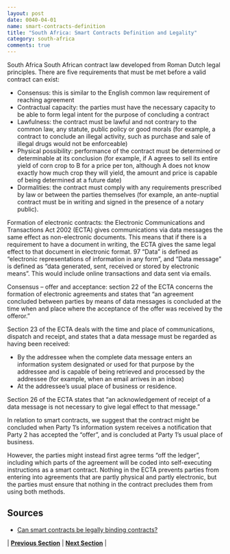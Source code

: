 ```yaml
---
layout: post
date: 0040-04-01
name: smart-contracts-definition
title: "South Africa: Smart Contracts Definition and Legality"
category: south-africa
comments: true
---
```

South Africa South African contract law developed from Roman Dutch legal principles. There are five requirements that must be met before a valid contract can exist: 
- Consensus: this is similar to the English common law requirement of reaching agreement
- Contractual capacity: the parties must have the necessary capacity to be able to form legal intent for the purpose of concluding a contract
- Lawfulness: the contract must be lawful and not contrary to the common law, any statute, public policy or good morals (for example, a contract to conclude an illegal activity, such as purchase and sale of illegal drugs would not be enforceable)
- Physical possibility: performance of the contract must be determined or determinable at its conclusion (for example, if A agrees to sell its entire yield of corn crop to B for a price per ton, although A does not know exactly how much crop they will yield, the amount and price is capable of being determined at a future date)
- Dormalities: the contract must comply with any requirements prescribed by law or between the parties themselves (for example, an ante-nuptial contract must be in writing and signed in the presence of a notary public). 

Formation of electronic contracts: the Electronic Communications and Transactions Act 2002 (ECTA) gives communications via data messages the same effect as non-electronic documents. This means that if there is a requirement to have a document in writing, the ECTA gives the same legal effect to that document in electronic format. 97 “Data” is defined as “electronic representations of information in any form”, and “Data message” is defined as “data generated, sent, received or stored by electronic means”. This would include online transactions and data sent via emails. 

Consensus – offer and acceptance: section 22 of the ECTA concerns the formation of electronic agreements and states that “an agreement concluded between parties by means of data messages is concluded at the time when and place where the acceptance of the offer was received by the offeror.” 

Section 23 of the ECTA deals with the time and place of communications, dispatch and receipt, and states that a data message must be regarded as having been received:
- By the addressee when the complete data message enters an information system designated or used for that purpose by the addressee and is capable of being retrieved and processed by the addressee (for example, when an email arrives in an inbox)
- At the addressee’s usual place of business or residence. 

Section 26 of the ECTA states that “an acknowledgement of receipt of a data message is not necessary to give legal effect to that message.” 

In relation to smart contracts, we suggest that the contract might be concluded when Party 1’s information system receives a notification that Party 2 has accepted the “offer”, and is concluded at Party 1’s usual place of business. 

However, the parties might instead first agree terms “off the ledger”, including which parts of the agreement will be coded into self-executing instructions as a smart contract. Nothing in the ECTA prevents parties from entering into agreements that are partly physical and partly electronic, but the parties must ensure that nothing in the contract precludes them from using both methods. 


Sources
-- 
- [Can smart contracts be legally binding contracts?](https://lawsdocbox.com/Legal_Issues/72287181-Can-smart-contracts-be-legally-binding-contracts-an-r3-and-norton-rose-fulbright-white-paper.html)


| **[Previous Section]( https://neo-project.github.io/global-blockchain-compliance-hub//south-africa/south-africa-final-liability.html)** | **[Next Section]( https://neo-project.github.io/global-blockchain-compliance-hub//south-africa/south-africa-dispute-resolution.html)** |
